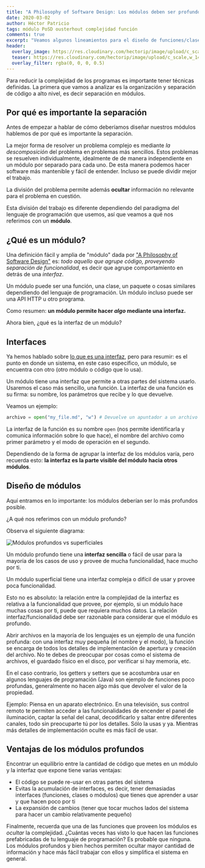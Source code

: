 ```yaml
---
title: "A Philosophy of Software Design: Los módulos deben ser profundos"
date: 2020-03-02
author: Héctor Patricio
tags: módulo PoSD ousterhout complejidad función
comments: true
excerpt: "Veamos algunos lineamientos para el diseño de funciones/clases/módulos que ayudarán a reducir la complejidad de tus sistemas de software."
header:
  overlay_image: https://res.cloudinary.com/hectorip/image/upload/c_scale,w_1400/v1583214655/IMG_3431_xcydpt.jpg
  teaser: https://res.cloudinary.com/hectorip/image/upload/c_scale,w_1400/v1583214655/IMG_3431_xcydpt.jpg
  overlay_filter: rgba(0, 0, 0, 0.5)
---
```


Para reducir la complejidad de los programas es importante tener técnicas definidas. La primera que vamos a analizar es la organización y separación de código a alto nivel, es decir separación en módulos.

## Por qué es importante la separación

Antes de empezar a hablar de cómo deberíamos diseñar nuestros módulos hablemos de por qué es importante la separación.

La mejor forma de resolver un problema complejo es mediante _la descomposición_ del problema en problemas más sencillos. Estos problemas se resuelven individualmente, idealmente de de manera independiente en un módulo por separado para cada uno. De esta manera podemos hacer software más mantenible y fácil de entender. Incluso se puede dividir mejor el trabajo.

La división del problema permite además **ocultar** información no relevante para el problema en cuestión.

Esta división del trabajo es diferente dependiendo del paradigma del lenguaje de programación que usemos, así que veamos a qué nos referimos con un **módulo**.

## ¿Qué es un módulo?

Una definición fácil y amplia de "módulo" dada por ["A Philosophy of Software Design"](https://amzn.to/2H92nwA) es: _todo aquello que agrupe código, proveyendo separación de funcionalidad_, es decir que agrupe comportamiento en detrás de una _interfaz_.

Un módulo puede ser una función, una clase, un paquete o cosas similares dependiendo del lenguaje de programación. Un módulo incluso puede ser una API HTTP u otro programa.

Como resumen: **un módulo permite hacer _algo_ mediante una interfaz.**

Ahora bien, ¿qué es la interfaz de un módulo?

## Interfaces

Ya hemos hablado sobre [lo que es una interfaz](https://www.youtube.com/watch?v=n8MxyHG0j3Q&t), pero para resumir: es el punto en donde un sistema, en este caso específico, un módulo, se encuentra con otro (otro módulo o código que lo usa).

Un módulo tiene una interfaz que permite a otras partes del sistema usarlo. Usaremos el caso más sencillo, una función. La interfaz de una función es su firma: su nombre, los parámetros que recibe y lo que devuelve.

Veamos un ejemplo:

```python
archivo = open("my_file.md", "w") # Devuelve un apuntador a un archivo abierto
```

La interfaz de la función es su nombre `open` (nos permite identificarla y comunica información sobre lo que hace), el nombre del archivo como primer parámetro y el modo de operación en el segundo.

Dependiendo de la forma de agrupar la interfaz de los módulos varía, pero recuerda esto: **la interfaz es la parte visible del módulo hacia otros módulos**.

## Diseño de módulos

Aquí entramos en lo importante: los módulos deberían ser lo más profundos posible.

¿A qué nos referimos con un módulo profundo?

Observa el siguiente diagrama:

![Módulos profundos vs superficiales](https://res.cloudinary.com/hectorip/image/upload/c_scale,w_1200/v1583213511/IMG_0058_xm2b6w.jpg)

Un módulo profundo tiene una **interfaz sencilla** o fácil de usar para la mayoría de los casos de uso y provee de mucha funcionalidad, hace mucho por ti.

Un módulo superficial tiene una interfaz compleja o difícil de usar y provee poca funcionalidad.

Esto no es absoluto: la relación entre la complejidad de la interfaz es relativa a la funcionalidad que provee, por ejemplo, si un módulo hace muchas cosas por ti, puede que requiera muchos datos. La relación interfaz/funcionalidad debe ser razonable para considerar que el módulo es profundo.

Abrir archivos en la mayoría de los lenguajes es un ejemplo de una función profunda: con una interfaz muy pequeña (el nombre y el modo), la función se encarga de todos los detalles de implementación de apertura y creación del archivo. No te debes de preocupar por cosas como el sistema de archivos, el guardado físico en el disco, por verificar si hay memoria, etc.

En el caso contrario, los getters y setters que se acostumbra usar en algunos lenguajes de programación (Java) son ejemplo de funciones poco profundas, generalmente no hacen algo más que devolver el valor de la propiedad.

Ejemplo: Piensa en un aparato electrónico. En una televisión, sus control remoto te permiten acceder a las funcionalidades de encender el panel de iluminación, captar la señal del canal, decodificarlo y saltar entre diferentes canales, todo sin preocuparte tú por los detalles. Sólo la usas y ya. Mientras más detalles de implementación oculte es más fácil de usar.

## Ventajas de los módulos profundos

Encontrar un equilibrio entre la cantidad de código que metes en un módulo y la interfaz que expone tiene varias ventajas:

- El código se puede re-usar en otras partes del sistema
- Evitas la acumulación de interfaces, es decir, tener demasiadas interfaces (funciones, clases o módulos) que tienes que aprender a usar y que hacen poco por ti
- La expansión de cambios (tener que tocar muchos lados del sistema para hacer un cambio relativamente pequeño)

Finalmente, recuerda que una de las funciones que proveen los módulos es _ocultar_ la complejidad. ¿Cuántas veces has visto lo que hacen las funciones prefabricadas de tu lenguaje de programación? Es probable que ninguna. Los módulos profundos y bien hechos permiten ocultar mayor cantidad de información y hace más fácil trabajar con ellos y simplifica el sistema en general.
